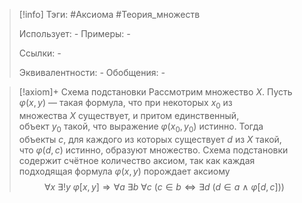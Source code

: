 > [!info]
> Тэги: #Аксиома #Теория_множеств   
> 
> Использует: *-*
> Примеры: *-*
> 
> Ссылки: *-*
> 
> Эквивалентности: *-*
> Обобщения: *-*

> [!axiom]+ Схема подстановки
> Рассмотрим множество $X$. Пусть $\varphi (x,y)$ — такая формула, что при некоторых $x_{0}$ из множества $X$ существует, и притом единственный, объект $y_{0}$ такой, что выражение $\varphi (x_{0},y_{0})$ истинно. Тогда объекты $c$, для каждого из которых существует $d$ из $X$ такой, что $\varphi (d,c)$ истинно, образуют множество. Схема подстановки содержит счётное количество аксиом, так как каждая подходящая формула $\varphi (x,y)$ порождает аксиому
> $$\forall x\ \exists ! y \ \varphi[x,y] \Rightarrow \forall a\ \exists b\ \forall c \ \bigl(c \in b \Leftrightarrow \exists d \ (d \in a \ \land \ \varphi[d,c]) \bigr)$$
